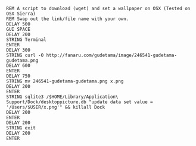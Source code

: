     REM A script to download (wget) and set a wallpaper on OSX (Tested on OSX Sierra) 
    REM Swap out the link/file name with your own.
    DELAY 500
    GUI SPACE
    DELAY 200
    STRING Terminal
    ENTER
    DELAY 300
    STRING curl -O http://fanaru.com/gudetama/image/246541-gudetama-gudetama.png
    DELAY 600
    ENTER
    DELAY 750
    STRING mv 246541-gudetama-gudetama.png x.png
    DELAY 200
    ENTER
    STRING sqlite3 /$HOME/Library/Application\ Support/Dock/desktoppicture.db "update data set value = '/Users/$USER/x.png'" && killall Dock
    DELAY 200
    ENTER
    DELAY 200
    STRING exit
    DELAY 200
    ENTER